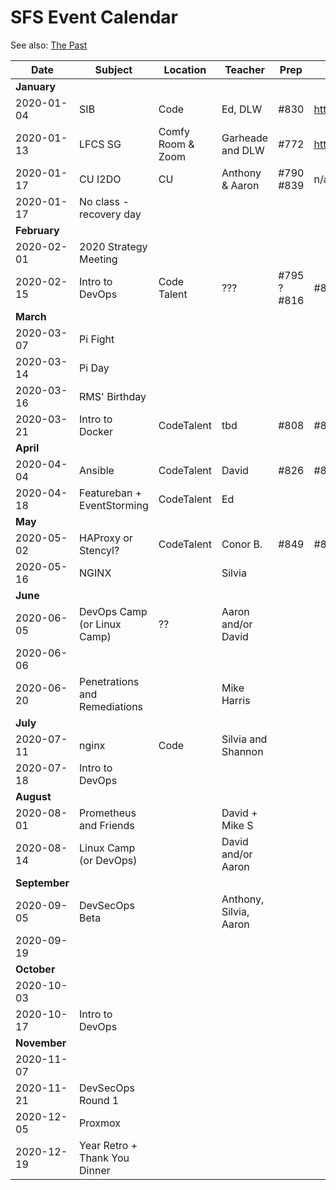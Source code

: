 # SFS Event Calendar

See also: [The Past](schedule-past.md)

| Date          | Subject   | Location     | Teacher           | Prep | Post | Promote | Payout |
| ------------- | --------- | ------------ | ----------------- | ---- | ---- | ------- | ------ |
| **January**   |
| 2020-01-04    | SIB | Code | Ed, DLW | #830 | https://www.meetup.com/sofreeus/events/267112354/ | #831 | #832 |
| 2020-01-13    | LFCS SG | Comfy Room & Zoom | Garheade and DLW | #772 | https://www.meetup.com/sofreeus/events/brlxlrybccbrb/ | #779 | #833 |
| 2020-01-17    | CU I2DO | CU | Anthony & Aaron | #790 #839 | n/a | n/a | #835 |
| 2020-01-17    | No class - recovery day |  |  |  |  |  |  |
| **February**  |
| 2020-02-01    | 2020 Strategy Meeting |  |  |  |  |  |  |
| 2020-02-15    | Intro to DevOps | Code Talent | ??? | #795 ? #816 | #815 | #840 | #841 |
| **March**     |
| 2020-03-07    | Pi Fight| | | | |  |  |
| 2020-03-14    | Pi Day |  |  |  |  |  |  |
| 2020-03-16    | RMS' Birthday |  |  |  |  |  |  |
| 2020-03-21    | Intro to Docker | CodeTalent | tbd | #808 | #807 | #809 | #810 |
| **April**     |
| 2020-04-04    | Ansible | CodeTalent | David | #826 | #827 | #828 | #829 |
| 2020-04-18    | Featureban + EventStorming | CodeTalent | Ed |  |  |  |  |
| **May**       |
| 2020-05-02    | HAProxy or Stencyl? | CodeTalent | Conor B. | #849 | #850 | #851 | #852 |
| 2020-05-16    | NGINX |  | Silvia |  |  |  |  |
| **June**      |
| 2020-06-05    | DevOps Camp (or Linux Camp) | ?? | Aaron and/or David |  |  |  |  |
| 2020-06-06    |  |  |  |  |  |  |  |
| 2020-06-20    | Penetrations and Remediations |  | Mike Harris |  |  |  |  |
| **July**      |
| 2020-07-11    | nginx | Code | Silvia and Shannon |  |  |  |  |
| 2020-07-18    | Intro to DevOps |  |  |  |  |  |  |
| **August**    |
| 2020-08-01    | Prometheus and Friends |  | David + Mike S |  |  |  |  |
| 2020-08-14    | Linux Camp (or DevOps) |  | David and/or Aaron |  |  |  |  |
| **September** |
| 2020-09-05    | DevSecOps Beta |  | Anthony, Silvia, Aaron |  |  |  |  |
| 2020-09-19    |  |  |  |  |  |  |  |
| **October**   |
| 2020-10-03    |  |  |  |  |  |  |  |
| 2020-10-17    | Intro to DevOps |  |  |  |  |  |  |
| **November**  |
| 2020-11-07    |  |  |  |  |  |  |  |
| 2020-11-21    | DevSecOps Round 1 |  |  |  |  |  |  |
| 2020-12-05    | Proxmox |  |  |  |  |  |  |
| 2020-12-19    | Year Retro + Thank You Dinner |  |  |  |  |  |  |
